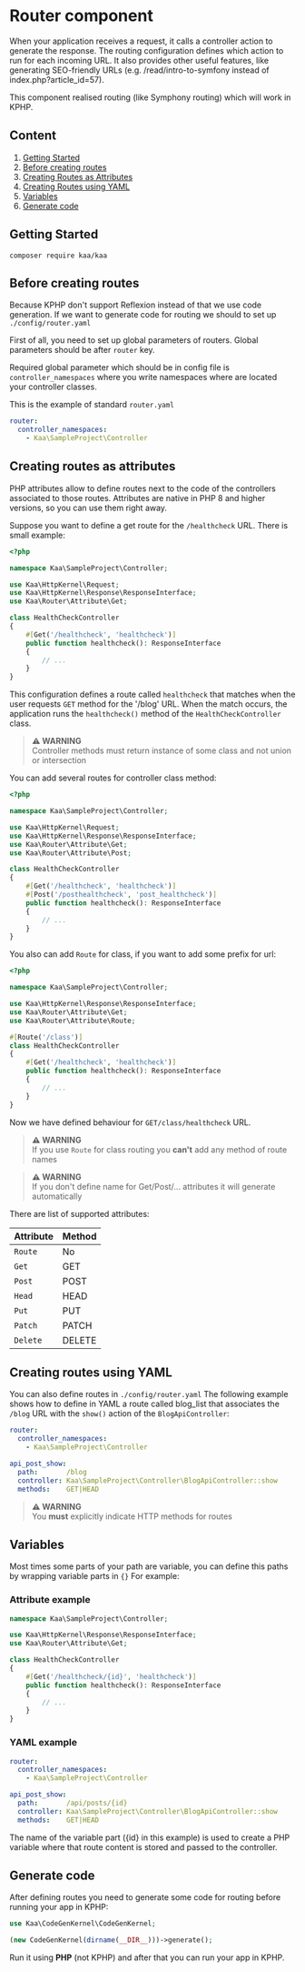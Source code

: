 Router component
======
When your application receives a request, it calls a controller action to generate the response.
The routing configuration defines which action to run for each incoming URL. It also provides other useful features, like generating SEO-friendly URLs (e.g. /read/intro-to-symfony instead of index.php?article_id=57).

This component realised routing (like Symphony routing) which will work in 
KPHP.


Content
---

1. [Getting Started](#getting-started)
2. [Before creating routes](#before-creating-routes)
3. [Creating Routes as Attributes](#creating-routes-as-attributes)
4. [Creating Routes using YAML](#creating-routes-using-yaml)
5. [Variables](#variables)
6. [Generate code](#generate-code)
## Getting Started

```angular2html
composer require kaa/kaa
```

## Before creating routes
Because KPHP don't support Reflexion instead of that we use code generation.
If we want to generate code for routing we should to set up `./config/router.yaml`

First of all, you need to set up global parameters of routers. Global parameters 
should be after `router` key.

Required global parameter which should be in config file is `controller_namespaces`
where you write namespaces where are located your controller classes.

This is the example of standard `router.yaml`
```yaml
router:
  controller_namespaces:
    - Kaa\SampleProject\Controller

```

## Creating routes as attributes
PHP attributes allow to define routes next to the code of the controllers associated to those routes. Attributes are native in PHP 8 and higher versions, so you can use them right away.

Suppose you want to define a get route for the `/healthcheck` URL. There is small example:
```php
<?php

namespace Kaa\SampleProject\Controller;

use Kaa\HttpKernel\Request;
use Kaa\HttpKernel\Response\ResponseInterface;
use Kaa\Router\Attribute\Get;

class HealthCheckController
{
    #[Get('/healthcheck', 'healthcheck')]
    public function healthcheck(): ResponseInterface
    {
        // ...
    }
}
```
This configuration defines a route called `healthcheck` that matches when the user requests `GET` method for the '/blog' URL.
When the match occurs, the application runs the `healthcheck()` method of the `HealthCheckController` class.
> **⚠ WARNING**  
> Controller methods must return instance of some class and not union or intersection

You can add several routes for controller class method:

```php
<?php

namespace Kaa\SampleProject\Controller;

use Kaa\HttpKernel\Request;
use Kaa\HttpKernel\Response\ResponseInterface;
use Kaa\Router\Attribute\Get;
use Kaa\Router\Attribute\Post;

class HealthCheckController
{
    #[Get('/healthcheck', 'healthcheck')]
    #[Post('/posthealthcheck', 'post_healthcheck')]
    public function healthcheck(): ResponseInterface
    {
        // ...
    }
}
```

You also can add `Route` for class, if you want to add some prefix for url:
```php
<?php

namespace Kaa\SampleProject\Controller;

use Kaa\HttpKernel\Response\ResponseInterface;
use Kaa\Router\Attribute\Get;
use Kaa\Router\Attribute\Route;

#[Route('/class')]
class HealthCheckController
{
    #[Get('/healthcheck', 'healthcheck')]
    public function healthcheck(): ResponseInterface
    {
        // ...
    }
}
```
Now we have defined behaviour for `GET/class/healthcheck` URL.
> **⚠ WARNING**  
> If you use `Route` for class routing you **can't** add any method of route names

> **⚠ WARNING**  
> If you don't define name for Get/Post/... attributes it will generate automatically

There are list of supported attributes:

| Attribute | Method  |
|-----------|---------|
| `Route`   | No      |
| `Get`     | GET     |
| `Post`    | POST    |
| `Head`    | HEAD    | 
| `Put`     | PUT     |
| `Patch`   | PATCH   |
| `Delete`  | DELETE  |


## Creating routes using YAML
You can also define routes in `./config/router.yaml`
The following example shows how to define in YAML a route called blog_list that associates the `/blog` URL with the `show()` action of the `BlogApiController`:

```yaml
router:
  controller_namespaces:
    - Kaa\SampleProject\Controller

api_post_show:
  path:       /blog
  controller: Kaa\SampleProject\Controller\BlogApiController::show
  methods:    GET|HEAD
```

> **⚠ WARNING**  
> You **must** explicitly indicate HTTP methods for routes


## Variables

Most times some parts of your path are variable, you can define this paths by wrapping 
variable parts in `{}` For example:

### Attribute example
```php
namespace Kaa\SampleProject\Controller;

use Kaa\HttpKernel\Response\ResponseInterface;
use Kaa\Router\Attribute\Get;

class HealthCheckController
{
    #[Get('/healthcheck/{id}', 'healthcheck')]
    public function healthcheck(): ResponseInterface
    {
        // ...
    }
}
```
### YAML example
```yaml
router:
  controller_namespaces:
    - Kaa\SampleProject\Controller

api_post_show:
  path:       /api/posts/{id}
  controller: Kaa\SampleProject\Controller\BlogApiController::show
  methods:    GET|HEAD
```

The name of the variable part ({id} in this example) is used to create a PHP variable where that route content is stored and passed to the controller.

## Generate code
After defining routes you need to generate some code for routing before running your app in KPHP:
```php
use Kaa\CodeGenKernel\CodeGenKernel;

(new CodeGenKernel(dirname(__DIR__)))->generate();
```

Run it using **PHP** (not KPHP) and after that you can run your app in KPHP.